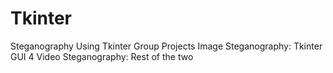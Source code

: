 # Tkinter
Steganography Using Tkinter
Group Projects
Image Steganography: Tkinter GUI 4
Video Steganography: Rest of the two
